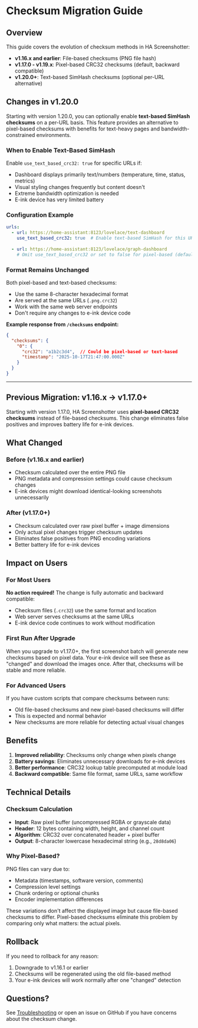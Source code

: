 # Checksum Migration Guide

## Overview

This guide covers the evolution of checksum methods in HA Screenshotter:

- **v1.16.x and earlier**: File-based checksums (PNG file hash)
- **v1.17.0 - v1.19.x**: Pixel-based CRC32 checksums (default, backward compatible)
- **v1.20.0+**: Text-based SimHash checksums (optional per-URL alternative)

## Changes in v1.20.0

Starting with version 1.20.0, you can optionally enable **text-based SimHash checksums** on a per-URL basis. This feature provides an alternative to pixel-based checksums with benefits for text-heavy pages and bandwidth-constrained environments.

### When to Enable Text-Based SimHash

Enable `use_text_based_crc32: true` for specific URLs if:
- Dashboard displays primarily text/numbers (temperature, time, status, metrics)
- Visual styling changes frequently but content doesn't
- Extreme bandwidth optimization is needed
- E-ink device has very limited battery

### Configuration Example

```yaml
urls:
  - url: https://home-assistant:8123/lovelace/text-dashboard
    use_text_based_crc32: true  # Enable text-based SimHash for this URL
  
  - url: https://home-assistant:8123/lovelace/graph-dashboard
    # Omit use_text_based_crc32 or set to false for pixel-based (default)
```

### Format Remains Unchanged

Both pixel-based and text-based checksums:
- Use the same 8-character hexadecimal format
- Are served at the same URLs (`.png.crc32`)
- Work with the same web server endpoints
- Don't require any changes to e-ink device code

**Example response from `/checksums` endpoint:**
```json
{
  "checksums": {
    "0": {
      "crc32": "a1b2c3d4",  // Could be pixel-based or text-based
      "timestamp": "2025-10-17T21:47:00.000Z"
    }
  }
}
```

---

## Previous Migration: v1.16.x → v1.17.0+

Starting with version 1.17.0, HA Screenshotter uses **pixel-based CRC32 checksums** instead of file-based checksums. This change eliminates false positives and improves battery life for e-ink devices.

## What Changed

### Before (v1.16.x and earlier)
- Checksum calculated over the entire PNG file
- PNG metadata and compression settings could cause checksum changes
- E-ink devices might download identical-looking screenshots unnecessarily

### After (v1.17.0+)
- Checksum calculated over raw pixel buffer + image dimensions
- Only actual pixel changes trigger checksum updates
- Eliminates false positives from PNG encoding variations
- Better battery life for e-ink devices

## Impact on Users

### For Most Users
**No action required!** The change is fully automatic and backward compatible:
- Checksum files (`.crc32`) use the same format and location
- Web server serves checksums at the same URLs
- E-ink device code continues to work without modification

### First Run After Upgrade
When you upgrade to v1.17.0+, the first screenshot batch will generate new checksums based on pixel data. Your e-ink device will see these as "changed" and download the images once. After that, checksums will be stable and more reliable.

### For Advanced Users
If you have custom scripts that compare checksums between runs:
- Old file-based checksums and new pixel-based checksums will differ
- This is expected and normal behavior
- New checksums are more reliable for detecting actual visual changes

## Benefits

1. **Improved reliability**: Checksums only change when pixels change
2. **Battery savings**: Eliminates unnecessary downloads for e-ink devices
3. **Better performance**: CRC32 lookup table precomputed at module load
4. **Backward compatible**: Same file format, same URLs, same workflow

## Technical Details

### Checksum Calculation
- **Input**: Raw pixel buffer (uncompressed RGBA or grayscale data)
- **Header**: 12 bytes containing width, height, and channel count
- **Algorithm**: CRC32 over concatenated header + pixel buffer
- **Output**: 8-character lowercase hexadecimal string (e.g., `28d8da06`)

### Why Pixel-Based?
PNG files can vary due to:
- Metadata (timestamps, software version, comments)
- Compression level settings
- Chunk ordering or optional chunks
- Encoder implementation differences

These variations don't affect the displayed image but cause file-based checksums to differ. Pixel-based checksums eliminate this problem by comparing only what matters: the actual pixels.

## Rollback

If you need to rollback for any reason:
1. Downgrade to v1.16.1 or earlier
2. Checksums will be regenerated using the old file-based method
3. Your e-ink devices will work normally after one "changed" detection

## Questions?

See [Troubleshooting](TROUBLESHOOTING.md) or open an issue on GitHub if you have concerns about the checksum change.
